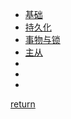 * [基础](basic.md)
* [持久化](long.md)
* [事物与锁](tran.md)
* [主从](sync.md)
* []()
* []()
* []()


[return](./../README.md)